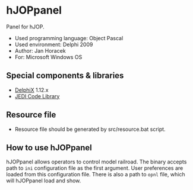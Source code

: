 # hJOPpanel

Panel for hJOP.

- Used programming language: Object Pascal
- Used environment: Delphi 2009
- Author: Jan Horacek
- For: Microsoft Windows OS

## Special components & libraries

- [DelphiX](http://www.micrel.cz/Dx/) 1.12.x
- [JEDI Code Library](http://wiki.delphi-jedi.org/index.php?title=JEDI_Code_Library)

## Resource file

- Resource file should be generated by src/resource.bat script.

## How to use hJOPpanel

hJOPpanel allows operators to control model railroad. The binary accepts
path to `ini` configuration file as the first argument. User preferences
are loaded from this configuration file. There is also a path to `opnl` file,
which will hJOPpanel load and show.

